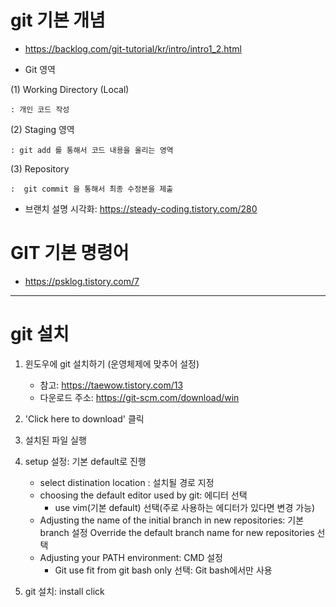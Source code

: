 # git 기본 개념
* https://backlog.com/git-tutorial/kr/intro/intro1_2.html

* Git 영역

(1) Working Directory (Local)

    : 개인 코드 작성

(2) Staging 영역

    :​ git add 를 통해서 코드 내용을 올리는 영역

(3) Repository

    : ​ git commit 을 통해서 최종 수정본을 제출

* 브랜치 설명 시각화: https://steady-coding.tistory.com/280

# GIT 기본 명령어
* https://psklog.tistory.com/7

----------------------------------
# git 설치

1. 윈도우에 git 설치하기 (운영체제에 맞추어 설정)
    * 참고: https://taewow.tistory.com/13
    * 다운로드 주소: https://git-scm.com/download/win

2. 'Click here to download' 클릭

3. 설치된 파일 실행

4. setup 설정: 기본 default로 진행
    * select distination location : 설치될 경로 지정
    * choosing the default editor used by git: 에디터 선택
         - use vim(기본 default) 선택(주로 사용하는 에디터가 있다면 변경 가능)
    * Adjusting the name of the initial branch in new repositories: 기본 branch 설정
      Override the default branch name for new repositories 선택
    * Adjusting your PATH environment: CMD 설정
        - Git use fit from git bash only 선택: Git bash에서만 사용

5. git 설치: install click
